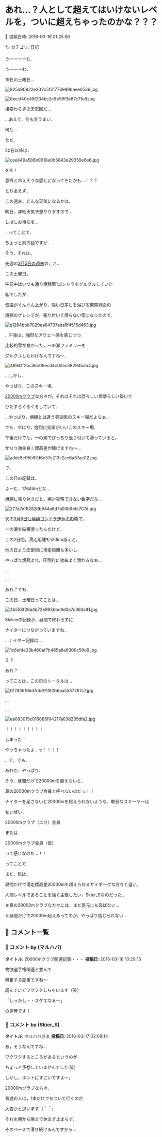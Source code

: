 # あれ…？人として超えてはいけないレベルを，ついに超えちゃったのかな？？？

📅 投稿日時: 2016-03-16 01:25:50

🏷️ カテゴリ: [日記](cc4b5682fb7b8b144980957a978653fb0.md)

うーーーーむ．


うーーーむ．


19日の土曜日…




![825b90922e202c5f31776999baee0536.jpg](images/825b90922e202c5f31776999baee0536.jpg)









![8eccf40c45f234bc2c6e59f3e87c71e8.jpg](images/8eccf40c45f234bc2c6e59f3e87c71e8.jpg)




相変わらずの天気図だ…


…あえて，何も言うまい．


何も…





ただ．


20日以降は．




![cee849a586b9918e0b5843e29359e6e6.jpg](images/cee849a586b9918e0b5843e29359e6e6.jpg)




をを！


意外と冷えそうな感じになってきたかも…！？？





とりあえず．


この週末，どんな天気になるかは，


明日，詳細天気予想やりますので…


しばしお待ちを…





…ってことで．


ちょっと前の話ですが．


そう，それは，


先週の[3月5日の週末](e1ee1e2d4f043280df67670f1c576a04e.md)のこと…





この土曜日，


午前中はいつも通り焼額第1ゴンドラをグルグルしていた


私でしたが．


気温がぐんぐん上がり，強い日差しを浴びる東南斜面の


焼額のゲレンデが，張り付いて滑らない雪になったので，




![a1264bbb7029ea84737ada5f4516d463.jpg](images/a1264bbb7029ea84737ada5f4516d463.jpg)







…午後は，強烈なアウェー感を感じつつ．


比較的雪が良かった，一の瀬ファミリーを


グルグルしたわけなんですね～．




![49941f2bc36c09ecd4c055c38294bab4.jpg](images/49941f2bc36c09ecd4c055c38294bab4.jpg)







…しかし．


やっぱり，このスキー場．


[20000mクラブ](ea8a953c4b60b5eec845669ca5ba7bf0f.md)な方々が，それはそれは恐ろしい素晴らしい勢いで


ひたすらぐるぐるしていて．


…やっぱり，焼額とは違う雰囲気のスキー場だよなぁ…





でも．やはり，強烈に効率がいいこのスキー場．


午後だけでも，一の瀬でびっちり張り付いて滑っていると，


かなり効率良く標高差が稼げますね～…




![addc8c95b87d6e57c213c2cc6a37ae02.jpg](images/addc8c95b87d6e57c213c2cc6a37ae02.jpg)







で．


この日の記録は．


ふーむ．17644mとな…


焼額に張り付きだと，絶対実現できない数字だな…




![277a7ef8282db944a6d7a00b9efc707d.jpg](images/277a7ef8282db944a6d7a00b9efc707d.jpg)




次の[3月6日も焼額ゴンドラ運休の影響](eab5f7262b2e3ddafaf42637be36191a4.md)で，


一の瀬を結構滑ったんだけど．


この2日間，滑走距離も120km超えと，


他の日より圧倒的に滑走距離も多いし．


やっぱり焼額より，圧倒的に効率よく滑れるなぁ…





…


…


あれ？でも．


この日，土曜日ってことは…




![4b558f26a4b72e993bbc9d0a7c360a81.jpg](images/4b558f26a4b72e993bbc9d0a7c360a81.jpg)




Skilineの記録が，昼間で終わらずに．


ナイターにつながっていますね…





…ナイター記録は…




![1c6efde33b460af7b485a6e8309c50d9.jpg](images/1c6efde33b460af7b485a6e8309c50d9.jpg)







え？


あれ？


ってことは，この日のトータルは…




![017836f9dd7db911f82b6aa5537787c7.jpg](images/017836f9dd7db911f82b6aa5537787c7.jpg)




…


…




![ea083015c016886f04217a03d235dfa2.jpg](images/ea083015c016886f04217a03d235dfa2.jpg)




！！！！！！！！！





しまった！


やっちゃったよ…っ！！！！





…で，でも．


あれだ．やっぱり．


そう．昼間だけで20000mを超えないと，


真の20000mクラブ会員と呼べないのだっ！！





ナイターを足さないと20000mを超えられないような，軟弱なスキーヤーは


せいぜい，


20000mクラブ（ニセ）会員


または


20000mクラブ会員（仮）


って感じなのだ…！！





ってことで．


まだ，私は．


昼間だけで滑走標高差20000mを超えられるサイボーグな方々と違い，


人間レベルであることを強く主張したい，Skier_Sなのだった…





＃真の20000mクラブな方々には，まだ足元にも及ばない…


＃昼間だけで20000m超えるってのが，やっぱり信じられない…

## 💬 コメント一覧

### 💬 コメント by (マルハバ)
**タイトル**: 20000mクラブ関連記事・・・
**投稿日**: 2016-03-16 10:29:15

物欲選手権関連と並んで

興奮する記事ですね～



読んでいてワクワクしちゃいます（笑）



「しっかし・・スゲエなぁ～」

の連発です！

### 💬 コメント by (Skier_S)
**タイトル**: マルハバさま
**投稿日**: 2016-03-17 02:08:14

あ，そうなんですね…

ワクワクするところがあるというのが

ちょっと予想していませんでした(笑)

しかし，ホントにすごいですよ～，

20000mクラブな方々．

普通の人は，1本だけでもついて行くのが

大変かと思います（＾＾;

それを朝から晩まで休まず止まらず，

そのペースで滑り続けるんですから…

